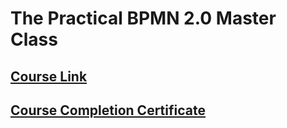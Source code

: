 # The Practical BPMN 2.0 Master Class

## [Course Link](https://www.udemy.com/course/the-practical-and-complete-bpmn-20-master-class/)

## [Course Completion Certificate]()
